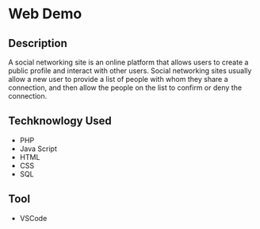 
# Web Demo


## Description

A social networking site is an online platform that allows users to create a public profile and interact with other users. Social networking sites usually allow a new user to provide a list of people with whom they share a connection, and then allow the people on the list to confirm or deny the connection.

## Techknowlogy Used

- PHP
- Java Script
- HTML
- CSS
- SQL

## Tool
- VSCode
